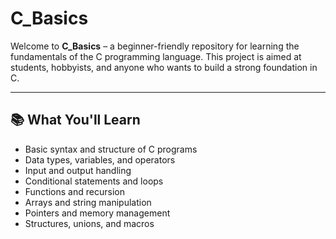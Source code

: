 # C_Basics

Welcome to **C_Basics** – a beginner-friendly repository for learning the fundamentals of the C programming language. This project is aimed at students, hobbyists, and anyone who wants to build a strong foundation in C.

---

## 📚 What You'll Learn

- Basic syntax and structure of C programs
- Data types, variables, and operators
- Input and output handling
- Conditional statements and loops
- Functions and recursion
- Arrays and string manipulation
- Pointers and memory management
- Structures, unions, and macros

